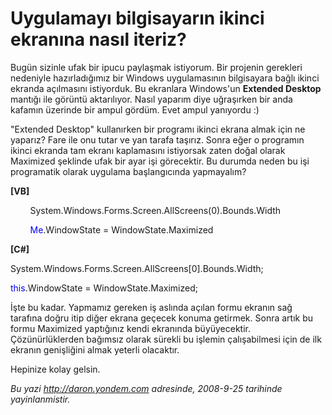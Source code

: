 # Uygulamayı bilgisayarın ikinci ekranına nasıl iteriz?
Bugün sizinle ufak bir ipucu paylaşmak istiyorum. Bir projenin gerekleri
nedeniyle hazırladığımız bir Windows uygulamasının bilgisayara bağlı
ikinci ekranda açılmasını istiyorduk. Bu ekranlara Windows'un **Extended
Desktop** mantığı ile görüntü aktarılıyor. Nasıl yaparım diye uğraşırken
bir anda kafamın üzerinde bir ampul gördüm. Evet ampul yanıyordu :)

"Extended Desktop" kullanırken bir programı ikinci ekrana almak için ne
yaparız? Fare ile onu tutar ve yan tarafa taşırız. Sonra eğer o
programın ikinci ekranda tam ekranı kaplamasını istiyorsak zaten doğal
olarak Maximized şeklinde ufak bir ayar işi görecektir. Bu durumda neden
bu işi programatik olarak uygulama başlangıcında yapmayalım?

**[VB]**

        System.Windows.Forms.Screen.AllScreens(0).Bounds.Width

        <span style="color: blue;">Me</span>.WindowState =
WindowState.Maximized

**[C\#]**

System.Windows.Forms.Screen.AllScreens[0].Bounds.Width;

<span style="color: blue;">this</span>.WindowState =
WindowState.Maximized;

İşte bu kadar. Yapmamız gereken iş aslında açılan formu ekranın sağ
tarafına doğru itip diğer ekrana geçecek konuma getirmek. Sonra artık bu
formu Maximized yaptığınız kendi ekranında büyüyecektir.
Çözünürlüklerden bağımsız olarak sürekli bu işlemin çalışabilmesi için
de ilk ekranın genişliğini almak yeterli olacaktır.

Hepinize kolay gelsin.



*Bu yazi http://daron.yondem.com adresinde, 2008-9-25 tarihinde yayinlanmistir.*
